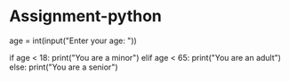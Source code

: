 # Assignment-python
age = int(input("Enter your age: "))

if age < 18:
    print("You are a minor")
elif age < 65:
    print("You are an adult")
else:
    print("You are a senior")
